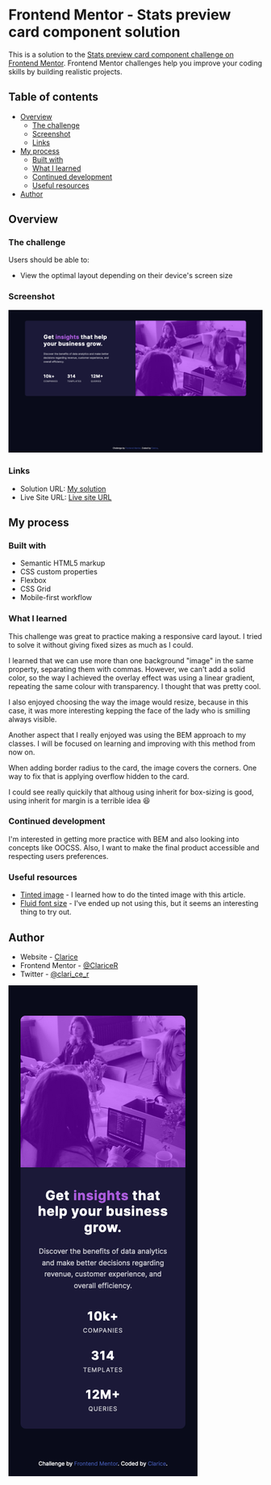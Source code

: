 # Frontend Mentor - Stats preview card component solution

This is a solution to the [Stats preview card component challenge on Frontend Mentor](https://www.frontendmentor.io/challenges/stats-preview-card-component-8JqbgoU62). Frontend Mentor challenges help you improve your coding skills by building realistic projects. 

## Table of contents

- [Overview](#overview)
  - [The challenge](#the-challenge)
  - [Screenshot](#screenshot)
  - [Links](#links)
- [My process](#my-process)
  - [Built with](#built-with)
  - [What I learned](#what-i-learned)
  - [Continued development](#continued-development)
  - [Useful resources](#useful-resources)
- [Author](#author)


## Overview

### The challenge

Users should be able to:

- View the optimal layout depending on their device's screen size

### Screenshot

![Card Component Desktop](images/fmentor-prev-card-component-desktop.png)

### Links

- Solution URL: [My solution](https://www.frontendmentor.io/solutions/mobile-first-vanilla-css-using-flexbox-and-grid-2sjkKbgeq)
- Live Site URL: [Live site URL](https://claricer.github.io/card_component-fe_m/)

## My process

### Built with

- Semantic HTML5 markup
- CSS custom properties
- Flexbox
- CSS Grid
- Mobile-first workflow

### What I learned

This challenge was great to practice making a responsive card layout. I tried to solve it without giving fixed sizes as much as I could. 

I learned that we can use more than one background "image" in the same property, separating them with commas. However, we can't add a solid color, so the way I achieved the overlay effect was using a linear gradient, repeating the same colour with transparency. I thought that was pretty cool.

I also enjoyed choosing the way the image would resize, because in this case, it was more interesting kepping the face of the lady who is smilling always visible. 

Another aspect that I really enjoyed was using the BEM approach to my classes. I will be focused on learning and improving with this method from now on.

When adding border radius to the card, the image covers the corners. One way to fix that is applying overflow hidden to the card.

I could see really quickily that althoug using inherit for box-sizing is good, using inherit for margin is a terrible idea 😆

### Continued development

I'm interested in getting more practice with BEM and also looking into concepts like OOCSS.
Also, I want to make the final product accessible and respecting users preferences.

### Useful resources

- [Tinted image](https://css-tricks.com/tinted-images-multiple-backgrounds/) - I learned how to do the tinted image with this article.
- [Fluid font size](https://css-tricks.com/linearly-scale-font-size-with-css-clamp-based-on-the-viewport/) - I've ended up not using this, but it seems an interesting thing to try out.


## Author

- Website - [Clarice](https://github.com/ClariceR)
- Frontend Mentor - [@ClariceR](https://www.frontendmentor.io/profile/ClariceR)
- Twitter - [@clari_ce_r](https://twitter.com/clari_ce_r)

![Card Component Mobile](images/fmentor-prev-card-component-mobile.png)
